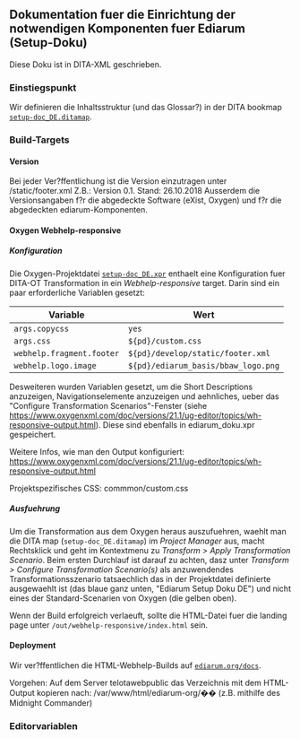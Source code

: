 ## Dokumentation fuer die Einrichtung der notwendigen Komponenten fuer Ediarum (Setup-Doku)

Diese Doku ist in DITA-XML geschrieben.

### Einstiegspunkt

Wir definieren die Inhaltsstruktur (und das Glossar?) in der DITA bookmap [`setup-doc_DE.ditamap`](setup.ditamap).

### Build-Targets

#### Version

Bei jeder Ver?ffentlichung ist die Version einzutragen unter /static/footer.xml
Z.B.: Version 0.1. Stand: 26.10.2018
Ausserdem die Versionsangaben f?r die abgedeckte Software (eXist, Oxygen) und f?r die abgedeckten ediarum-Komponenten.

#### Oxygen Webhelp-responsive

##### Konfiguration

Die Oxygen-Projektdatei [`setup-doc_DE.xpr`](../setup-doc_DE.xpr) enthaelt eine Konfiguration fuer DITA-OT Transformation in ein *Webhelp-responsive* target.
Darin sind ein paar erforderliche Variablen gesetzt:

| Variable | Wert |
|----------|------|
| `args.copycss` | `yes` |
| `args.css` | `${pd}/custom.css` |
| `webhelp.fragment.footer` | `${pd}/develop/static/footer.xml` |
| `webhelp.logo.image` | `${pd}/ediarum_basis/bbaw_logo.png` |

Desweiteren wurden Variablen gesetzt, um die Short Descriptions anzuzeigen, Navigationselemente anzuzeigen und aehnliches, ueber das "Configure Transformation Scenarios"-Fenster (siehe https://www.oxygenxml.com/doc/versions/21.1/ug-editor/topics/wh-responsive-output.html). Diese sind ebenfalls in ediarum_doku.xpr gespeichert.

Weitere Infos, wie man den Output konfiguriert: https://www.oxygenxml.com/doc/versions/21.1/ug-editor/topics/wh-responsive-output.html

Projektspezifisches CSS: commmon/custom.css

##### Ausfuehrung

Um die Transformation aus dem Oxygen heraus auszufuehren, waehlt man die DITA map (`setup-doc_DE.ditamap`) im *Project Manager* aus, macht Rechtsklick und geht im Kontextmenu zu *Transform > Apply Transformation Scenario*.
Beim ersten Durchlauf ist darauf zu achten, dasz unter *Transform > Configure Transformation Scenario(s)* als anzuwendendes Transformationsszenario tatsaechlich das in der Projektdatei definierte ausgewaehlt ist (das blaue ganz unten, "Ediarum Setup Doku DE") und nicht eines der Standard-Scenarien von Oxygen (die gelben oben).

Wenn der Build erfolgreich verlaeuft, sollte die HTML-Datei fuer die landing page unter `/out/webhelp-responsive/index.html` sein.


#### Deployment

Wir ver?ffentlichen die HTML-Webhelp-Builds auf [`ediarum.org/docs`](http://ediarum.org/docs).

Vorgehen:
Auf dem Server telotawebpublic das Verzeichnis mit dem HTML-Output kopieren nach: /var/www/html/ediarum-org/�� (z.B. mithilfe des Midnight Commander)

### Editorvariablen


<!--- vim: set ts=2 sw=2 tw=100 noet ft=markdown : -->
